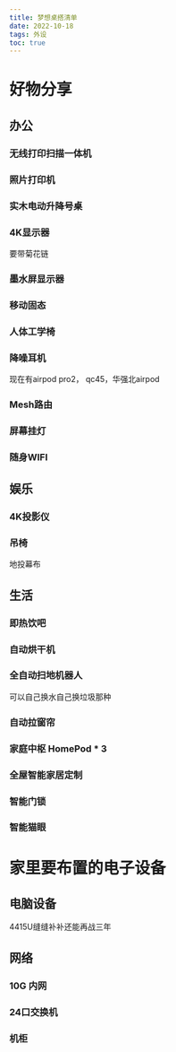 ```yaml
---
title: 梦想桌搭清单
date: 2022-10-18
tags: 外设
toc: true 
---
```






 # 好物分享

## 办公
### 无线打印扫描一体机
### 照片打印机
### 实木电动升降号桌
### 4K显示器 

要带菊花链 <!--more-->
### 墨水屏显示器
### 移动固态
### 人体工学椅
### 降噪耳机
现在有airpod pro2， qc45，华强北airpod
### Mesh路由
### 屏幕挂灯
### 随身WIFI
## 娱乐
### 4K投影仪
### 吊椅
地投幕布

## 生活
### 即热饮吧
### 自动烘干机
### 全自动扫地机器人
可以自己换水自己换垃圾那种
### 自动拉窗帘
### 家庭中枢 HomePod * 3
### 全屋智能家居定制 
### 智能门锁
### 智能猫眼



# 家里要布置的电子设备

## 电脑设备

4415U缝缝补补还能再战三年

## 网络

### 10G 内网

### 24口交换机

### 机柜

